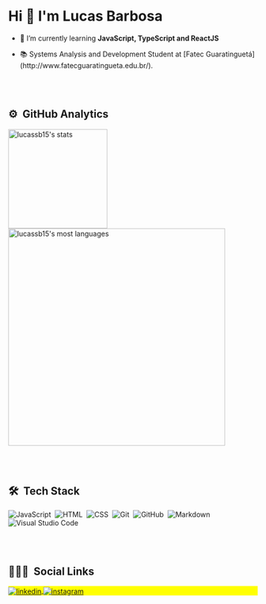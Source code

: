 <h1> Hi 👋 I'm Lucas Barbosa </h1>

- <p>🌱 I’m currently learning <strong>JavaScript, TypeScript and ReactJS</strong></p>

- <p>📚 Systems Analysis and Development Student at [Fatec Guaratinguetá](http://www.fatecguaratingueta.edu.br/).</p>
 
<br><br>
## ⚙️ &nbsp;GitHub Analytics

<p align="inline-block">
<img width="200em" src="https://github-readme-stats.vercel.app/api?username=lucassb15&show_icons=true&theme=vision-friendly-dark" alt="lucassb15's stats"/>
<img width="438em" src="https://github-readme-stats.vercel.app/api/top-langs/?username=lucassb15&layout=compact&theme=vision-friendly-dark" alt="lucassb15's most languages"/>
</p>

<br><br>
 
 ## 🛠 &nbsp;Tech Stack

![JavaScript](https://img.shields.io/badge/-JavaScript-05122A?style=flat&logo=javascript)&nbsp;
![HTML](https://img.shields.io/badge/-HTML-05122A?style=flat&logo=HTML5)&nbsp;
![CSS](https://img.shields.io/badge/-CSS-05122A?style=flat&logo=CSS3&logoColor=1572B6)&nbsp;
![Git](https://img.shields.io/badge/-Git-05122A?style=flat&logo=git)&nbsp;
![GitHub](https://img.shields.io/badge/-GitHub-05122A?style=flat&logo=github)&nbsp;
![Markdown](https://img.shields.io/badge/-Markdown-05122A?style=flat&logo=markdown)&nbsp;
![Visual Studio Code](https://img.shields.io/badge/-Visual%20Studio%20Code-05122A?style=flat&logo=visual-studio-code&logoColor=007ACC)&nbsp;

<br><br>

## 👨🏽‍🦲 &nbsp;Social Links

<p align="left" style="background:yellow">
<a href="https://www.linkedin.com/in/lucas-soares-barbosa/" target="_blank">
  <img align="center" src="https://img.shields.io/badge/-lucassb15-05122A?style=flat&logo=linkedin" alt="linkedin"/>
</a>
<a href="https://www.instagram.com/lukas_soares019/" target="_blank">
 <img align="center" src="https://img.shields.io/badge/-lucassb15-05122A?style=flat&logo=instagram" alt="instagram"/>
</a>
</p>


